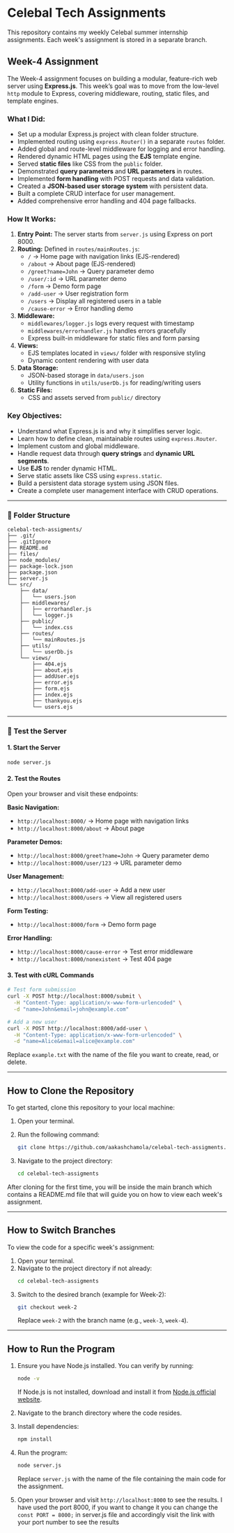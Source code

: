 # Celebal Tech Assignments

This repository contains my weekly Celebal summer internship assignments. 
Each week's assignment is stored in a separate branch.

## Week-4 Assignment

The Week-4 assignment focuses on building a modular, feature-rich web server using **Express.js**. This week’s goal was to move from the low-level `http` module to Express, covering middleware, routing, static files, and template engines.

### What I Did:
- Set up a modular Express.js project with clean folder structure.
- Implemented routing using `express.Router()` in a separate `routes` folder.
- Added global and route-level middleware for logging and error handling.
- Rendered dynamic HTML pages using the **EJS** template engine.
- Served **static files** like CSS from the `public` folder.
- Demonstrated **query parameters** and **URL parameters** in routes.
- Implemented **form handling** with POST requests and data validation.
- Created a **JSON-based user storage system** with persistent data.
- Built a complete CRUD interface for user management.
- Added comprehensive error handling and 404 page fallbacks.

### How It Works:
1. **Entry Point:** The server starts from `server.js` using Express on port 8000.
2. **Routing:** Defined in `routes/mainRoutes.js`:
   - `/` → Home page with navigation links (EJS-rendered)
   - `/about` → About page (EJS-rendered)
   - `/greet?name=John` → Query parameter demo
   - `/user/:id` → URL parameter demo
   - `/form` → Demo form page
   - `/add-user` → User registration form
   - `/users` → Display all registered users in a table
   - `/cause-error` → Error handling demo
3. **Middleware:**
   - `middlewares/logger.js` logs every request with timestamp
   - `middlewares/errorhandler.js` handles errors gracefully
   - Express built-in middleware for static files and form parsing
4. **Views:**
   - EJS templates located in `views/` folder with responsive styling
   - Dynamic content rendering with user data
5. **Data Storage:**
   - JSON-based storage in `data/users.json`
   - Utility functions in `utils/userDb.js` for reading/writing users
6. **Static Files:**
   - CSS and assets served from `public/` directory

### Key Objectives:
- Understand what Express.js is and why it simplifies server logic.
- Learn how to define clean, maintainable routes using `express.Router`.
- Implement custom and global middleware.
- Handle request data through **query strings** and **dynamic URL segments**.
- Use **EJS** to render dynamic HTML.
- Serve static assets like CSS using `express.static`.
- Build a persistent data storage system using JSON files.
- Create a complete user management interface with CRUD operations.

---

### 🧪 Folder Structure

```
celebal-tech-assigments/
├── .git/
├── .gitIgnore
├── README.md
├── files/
├── node_modules/
├── package-lock.json
├── package.json
├── server.js
└── src/
    ├── data/
    │   └── users.json
    ├── middlewares/
    │   ├── errorhandler.js
    │   └── logger.js
    ├── public/
    │   └── index.css
    ├── routes/
    │   └── mainRoutes.js
    ├── utils/
    │   └── userDb.js
    └── views/
        ├── 404.ejs
        ├── about.ejs
        ├── addUser.ejs
        ├── error.ejs
        ├── form.ejs
        ├── index.ejs
        ├── thankyou.ejs
        └── users.ejs
```

---

### 🧪 Test the Server

#### 1. Start the Server
```bash
node server.js
```

#### 2. Test the Routes
Open your browser and visit these endpoints:

**Basic Navigation:**
- `http://localhost:8000/` → Home page with navigation links
- `http://localhost:8000/about` → About page

**Parameter Demos:**
- `http://localhost:8000/greet?name=John` → Query parameter demo
- `http://localhost:8000/user/123` → URL parameter demo

**User Management:**
- `http://localhost:8000/add-user` → Add a new user
- `http://localhost:8000/users` → View all registered users

**Form Testing:**
- `http://localhost:8000/form` → Demo form page

**Error Handling:**
- `http://localhost:8000/cause-error` → Test error middleware
- `http://localhost:8000/nonexistent` → Test 404 page

#### 3. Test with cURL Commands
```bash
# Test form submission
curl -X POST http://localhost:8000/submit \
  -H "Content-Type: application/x-www-form-urlencoded" \
  -d "name=John&email=john@example.com"

# Add a new user
curl -X POST http://localhost:8000/add-user \
  -H "Content-Type: application/x-www-form-urlencoded" \
  -d "name=Alice&email=alice@example.com"
```


Replace `example.txt` with the name of the file you want to create, read, or delete.

---


## How to Clone the Repository
To get started, clone this repository to your local machine:
1. Open your terminal.
2. Run the following command:
   ```bash
   git clone https://github.com/aakashchamola/celebal-tech-assigments.git
   ```

3. Navigate to the project directory:
   ```bash
   cd celebal-tech-assigments
   ```
After cloning for the first time, you will be inside the main branch which contains a README.md file that will guide you on how to view each week's assignment.

---

## How to Switch Branches
To view the code for a specific week's assignment:
1. Open your terminal.
2. Navigate to the project directory if not already:
   ```bash
   cd celebal-tech-assigments
   ```
3. Switch to the desired branch (example for Week-2):
   ```bash
   git checkout week-2
   ```
   Replace `week-2` with the branch name (e.g., `week-3`, `week-4`).

---

## How to Run the Program
1. Ensure you have Node.js installed. You can verify by running:
   ```bash
   node -v
   ```
   If Node.js is not installed, download and install it from [Node.js official website](https://nodejs.org/).

2. Navigate to the branch directory where the code resides.

3. Install dependencies:
   ```bash
   npm install
   ```

4. Run the program:
   ```bash
   node server.js
   ```
   Replace `server.js` with the name of the file containing the main code for the assignment.

5. Open your browser and visit `http://localhost:8000` to see the results. 
   I have used the port 8000, if you want to change it you can change the 
   ```const PORT = 8000;``` in server.js file and accordingly visit the link with your port number to see the results